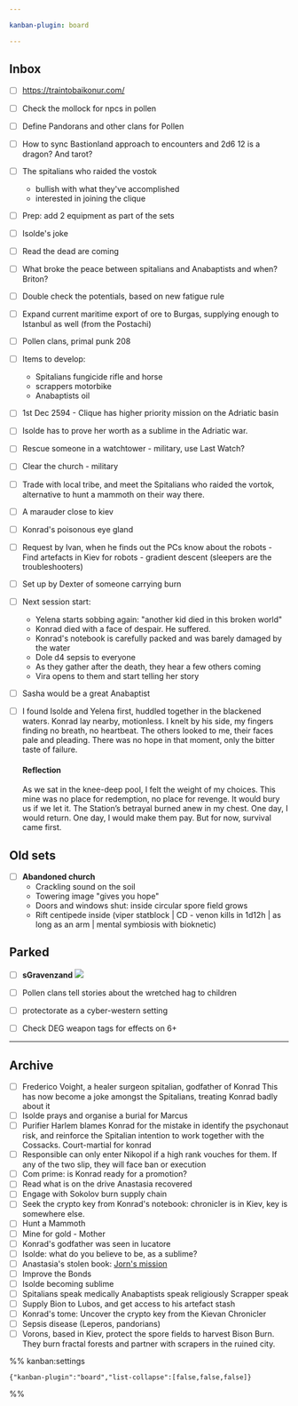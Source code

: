 ```yaml
---

kanban-plugin: board

---
```


## Inbox

- [ ] https://traintobaikonur.com/
- [ ] Check the mollock for npcs in pollen
- [ ] Define Pandorans and other clans for Pollen
- [ ] How to sync Bastionland approach to encounters and 2d6 12 is a dragon? And tarot?
- [ ] The spitalians who raided the vostok
	- bullish with what they've accomplished
	- interested in joining the clique
- [ ] Prep: add 2 equipment as part of the sets
- [ ] Isolde's joke
- [ ] Read the dead are coming
- [ ] What broke the peace between spitalians and Anabaptists and when? Briton?
- [ ] Double check the potentials, based on new fatigue rule
- [ ] Expand current maritime export of ore to Burgas, supplying enough to Istanbul as well (from the Postachi)
- [ ] Pollen clans, primal punk 208
- [ ] Items to develop:
	- Spitalians fungicide rifle and horse 
	- scrappers motorbike
	- Anabaptists oil
- [ ] 1st Dec 2594 - Clique has higher priority mission on the Adriatic basin
- [ ] Isolde has to prove her worth as a sublime in the Adriatic war.
- [ ] Rescue someone in a watchtower - military, use Last Watch?
- [ ] Clear the church - military
- [ ] Trade with local tribe, and meet the Spitalians who raided the vortok, alternative to hunt a mammoth on their way there.
- [ ] A marauder close to kiev
- [ ] Konrad's poisonous eye gland
- [ ] Request by Ivan, when he finds out the PCs know about the robots - Find artefacts in Kiev for robots - gradient descent (sleepers are the troubleshooters)
- [ ] Set up by Dexter of someone carrying burn
- [ ] Next session start:
	- Yelena starts sobbing again: "another kid died in this broken world"
	- Konrad died with a face of despair. He suffered.
	- Konrad's notebook is carefully packed and was barely damaged by the water
	- Dole d4 sepsis to everyone
	- As they gather after the death, they hear a few others coming
	- Vira opens to them and start telling her story
- [ ] Sasha would be a great Anabaptist
- [ ] I found Isolde and Yelena first, huddled together in the blackened waters. Konrad lay nearby, motionless. I knelt by his side, my fingers finding no breath, no heartbeat. The others looked to me, their faces pale and pleading. There was no hope in that moment, only the bitter taste of failure.
	
	#### **Reflection**
	
	As we sat in the knee-deep pool, I felt the weight of my choices. This mine was no place for redemption, no place for revenge. It would bury us if we let it. The Station’s betrayal burned anew in my chest. One day, I would return. One day, I would make them pay. But for now, survival came first.


## Old sets

- [ ] **Abandoned church**
	- Crackling sound on the soil
	- Towering image "gives you hope"
	- Doors and windows shut: inside circular spore field grows
	- Rift centipede inside (viper statblock | CD - venon kills in 1d12h | as long as an arm | mental symbiosis with bioknetic)


## Parked

- [ ] **sGravenzand**
	![](https://i.imgur.com/JwqFke9.png)
- [ ] Pollen clans tell stories about the wretched hag to children
- [ ] protectorate as a cyber-western setting
- [ ] Check DEG weapon tags for effects on 6+


***

## Archive

- [ ] Frederico Voight, a healer surgeon spitalian, godfather of Konrad
	This has now become a joke amongst the Spitalians, treating Konrad badly about it
- [ ] Isolde prays and organise a burial for Marcus
- [ ] Purifier Harlem blames Konrad for the mistake in identify the psychonaut risk, and reinforce the Spitalian intention to work together with the Cossacks. Court-martial for konrad
- [ ] Responsible can only enter Nikopol if a high rank vouches for them. If any of the two slip, they will face ban or execution
- [ ] Com prime: is Konrad ready for a promotion?
- [ ] Read what is on the drive Anastasia recovered
- [ ] Engage with Sokolov burn supply chain
- [ ] Seek the crypto key from Konrad's notebook: chronicler is in Kiev, key is somewhere else.
- [ ] Hunt a Mammoth
- [ ] Mine for gold - Mother
- [ ] Konrad's godfather was seen in lucatore
- [ ] Isolde: what do you believe to be, as a sublime?
- [ ] Anastasia's stolen book: [Jorn's mission](prokhor.md#just-journal-entries)
- [ ] Improve the Bonds
- [ ] Isolde becoming sublime
- [ ] Spitalians speak medically
	Anabaptists speak religiously 
	Scrapper speak
- [ ] Supply Bion to Lubos, and get access to his artefact stash
- [ ] Konrad's tome: Uncover the crypto key from the Kievan Chronicler
- [ ] Sepsis disease (Leperos, pandorians)
- [ ] Vorons, based in Kiev, protect the spore fields to harvest Bison Burn. They burn fractal forests and partner with scrapers in the ruined city.

%% kanban:settings
```
{"kanban-plugin":"board","list-collapse":[false,false,false]}
```
%%